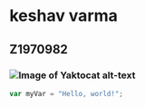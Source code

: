 # keshav varma
## Z1970982
### ![Image of Yaktocat](https://octodex.github.com/images/yaktocat.png) alt-text
``` javascript
var myVar = "Hello, world!";
```
